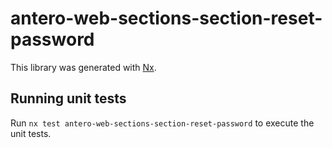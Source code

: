 # antero-web-sections-section-reset-password

This library was generated with [Nx](https://nx.dev).

## Running unit tests

Run `nx test antero-web-sections-section-reset-password` to execute the unit tests.
